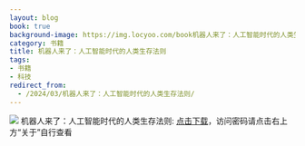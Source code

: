 ```yaml
---
layout: blog
book: true
background-image: https://img.locyoo.com/book机器人来了：人工智能时代的人类生存法则.jpg
category: 书籍
title: 机器人来了：人工智能时代的人类生存法则
tags:
- 书籍
- 科技
redirect_from:
  - /2024/03/机器人来了：人工智能时代的人类生存法则/
---
```

![](https://img.locyoo.com/book机器人来了：人工智能时代的人类生存法则.jpg)
机器人来了：人工智能时代的人类生存法则: <a name = "ref1" href="https://url18.ctfile.com/f/50983618-1380724633-ce8115?p=3619">点击下载</a>，访问密码请点击右上方“关于”自行查看